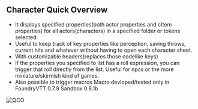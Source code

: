 ## Character Quick Overview
- It displays specified properties(both actor properties and cItem properties) for all actors(characters) in a specified folder or tokens selected. 
- Useful to keep track of key properties like perception, saving throws, current hits and whatever without having to open each character sheet.
- With customizable headers(replaces those codelike keys)
- If the properties you specified to list has a roll expression, you can trigger that roll directly from the list. Useful for npcs or the more miniature/skirmish kind of games.
- Also possible to trigger macros
Macro devloped/tested only in
FoundryVTT 0.7.9
Sandbox  0.8.1b

![QCO](https://user-images.githubusercontent.com/81265884/113228274-c43bca80-9294-11eb-951b-a43fddcc05c8.gif)



